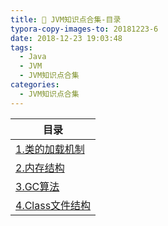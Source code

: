 ```yaml
---
title: 🍓 JVM知识点合集-目录
typora-copy-images-to: 20181223-6
date: 2018-12-23 19:03:48
tags:
  - Java
  - JVM
  - JVM知识点合集
categories:
  - JVM知识点合集
---
```



| 目录                                                         |
| ------------------------------------------------------------ |
| [1.类的加载机制](https://nnkwrik.github.io/2018/12/23/20181223-2/) |
| [2.内存结构](https://nnkwrik.github.io/2018/12/23/20181223-3/) |
| [3.GC算法](https://nnkwrik.github.io/2018/12/23/20181223-4/) |
| [4.Class文件结构](https://nnkwrik.github.io/2018/12/23/20181223-5/) |

